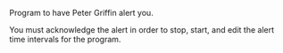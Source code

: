 Program to have Peter Griffin alert you.

You must acknowledge the alert in order to stop, start, and edit the alert time intervals for the program.
